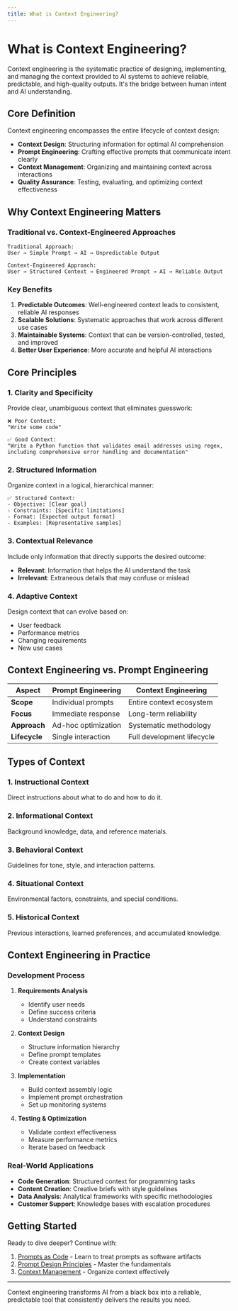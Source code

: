 ```yaml
---
title: What is Context Engineering?
---
```


# What is Context Engineering?

Context engineering is the systematic practice of designing, implementing, and managing the context provided to AI systems to achieve reliable, predictable, and high-quality outputs. It's the bridge between human intent and AI understanding.

## Core Definition

Context engineering encompasses the entire lifecycle of context design:

- **Context Design**: Structuring information for optimal AI comprehension
- **Prompt Engineering**: Crafting effective prompts that communicate intent clearly
- **Context Management**: Organizing and maintaining context across interactions
- **Quality Assurance**: Testing, evaluating, and optimizing context effectiveness

## Why Context Engineering Matters

### Traditional vs. Context-Engineered Approaches

```
Traditional Approach:
User → Simple Prompt → AI → Unpredictable Output

Context-Engineered Approach:
User → Structured Context → Engineered Prompt → AI → Reliable Output
```

### Key Benefits

1. **Predictable Outcomes**: Well-engineered context leads to consistent, reliable AI responses
2. **Scalable Solutions**: Systematic approaches that work across different use cases
3. **Maintainable Systems**: Context that can be version-controlled, tested, and improved
4. **Better User Experience**: More accurate and helpful AI interactions

## Core Principles

### 1. Clarity and Specificity

Provide clear, unambiguous context that eliminates guesswork:

```
❌ Poor Context:
"Write some code"

✅ Good Context:
"Write a Python function that validates email addresses using regex, 
including comprehensive error handling and documentation"
```

### 2. Structured Information

Organize context in a logical, hierarchical manner:

```
✅ Structured Context:
- Objective: [Clear goal]
- Constraints: [Specific limitations]
- Format: [Expected output format]
- Examples: [Representative samples]
```

### 3. Contextual Relevance

Include only information that directly supports the desired outcome:

- **Relevant**: Information that helps the AI understand the task
- **Irrelevant**: Extraneous details that may confuse or mislead

### 4. Adaptive Context

Design context that can evolve based on:
- User feedback
- Performance metrics
- Changing requirements
- New use cases

## Context Engineering vs. Prompt Engineering

| Aspect | Prompt Engineering | Context Engineering |
|--------|-------------------|-------------------|
| **Scope** | Individual prompts | Entire context ecosystem |
| **Focus** | Immediate response | Long-term reliability |
| **Approach** | Ad-hoc optimization | Systematic methodology |
| **Lifecycle** | Single interaction | Full development lifecycle |

## Types of Context

### 1. **Instructional Context**
Direct instructions about what to do and how to do it.

### 2. **Informational Context**
Background knowledge, data, and reference materials.

### 3. **Behavioral Context**
Guidelines for tone, style, and interaction patterns.

### 4. **Situational Context**
Environmental factors, constraints, and special conditions.

### 5. **Historical Context**
Previous interactions, learned preferences, and accumulated knowledge.

## Context Engineering in Practice

### Development Process

1. **Requirements Analysis**
   - Identify user needs
   - Define success criteria
   - Understand constraints

2. **Context Design**
   - Structure information hierarchy
   - Define prompt templates
   - Create context variables

3. **Implementation**
   - Build context assembly logic
   - Implement prompt orchestration
   - Set up monitoring systems

4. **Testing & Optimization**
   - Validate context effectiveness
   - Measure performance metrics
   - Iterate based on feedback

### Real-World Applications

- **Code Generation**: Structured context for programming tasks
- **Content Creation**: Creative briefs with style guidelines
- **Data Analysis**: Analytical frameworks with specific methodologies
- **Customer Support**: Knowledge bases with escalation procedures

## Getting Started

Ready to dive deeper? Continue with:

1. [Prompts as Code](/docs/prompts-as-code) - Learn to treat prompts as software artifacts
2. [Prompt Design Principles](/docs/prompt-design-principles) - Master the fundamentals
3. [Context Management](/docs/context-management) - Organize context effectively

---

Context engineering transforms AI from a black box into a reliable, predictable tool that consistently delivers the results you need.